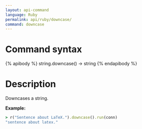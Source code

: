 ```yaml
---
layout: api-command
language: Ruby
permalink: api/ruby/downcase/
command: downcase
---
```


# Command syntax #

{% apibody %}
string.downcase() &rarr; string
{% endapibody %}

# Description #

Downcases a string.

__Example:__

```rb
> r("Sentence about LaTeX.").downcase().run(conn)
"sentence about latex."
```
